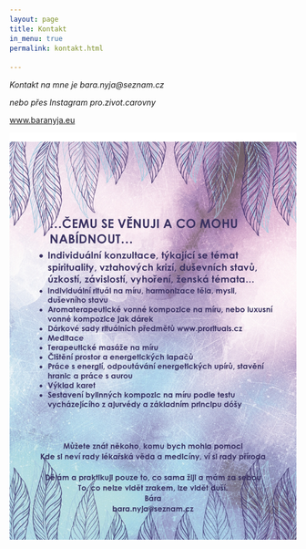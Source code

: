 ```yaml
---
layout: page
title: Kontakt
in_menu: true
permalink: kontakt.html

---
```

_Kontakt na mne je bara.nyja@seznam.cz_

_nebo přes Instagram pro.zivot.carovny_

www.baranyja.eu

![](/uploads/cemu-se-venuji-a-co-mohu-nabidnout-page0001.jpg)